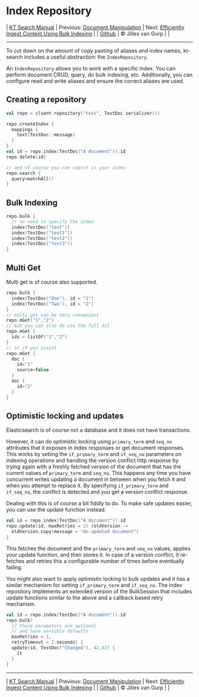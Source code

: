 # Index Repository 

| [KT Search Manual](README.md) | Previous: [Document Manipulation](DocumentManipulation.md) | Next: [Efficiently Ingest Content Using Bulk Indexing](BulkIndexing.md) |
| [Github](https://github.com/jillesvangurp/kt-search) | &copy; Jilles van Gurp |  |

---                

To cut down on the amount of copy pasting of aliases and index names, kt-search includes 
a useful abstraction: the `IndexRepository`.

An `IndexRepository` allows you to work with a specific index. You can perform document CRUD, query,
do bulk indexing, etc. Additionally, you can configure read and write aliases and ensure the correct
aliases are used.

## Creating a repository

```kotlin
val repo = client.repository("test", TestDoc.serializer())

repo.createIndex {
  mappings {
    text(TestDoc::message)
  }
}
val id = repo.index(TestDoc("A document")).id
repo.delete(id)

// and of course you can search in your index
repo.search {
  query=matchAll()
}
```

## Bulk Indexing

```kotlin
repo.bulk {
  // no need to specify the index
  index(TestDoc("test"))
  index(TestDoc("test1"))
  index(TestDoc("test2"))
  index(TestDoc("test3"))
}
```

## Multi Get

Multi get is of course also supported.

```kotlin
repo.bulk {
  index(TestDoc("One"), id = "1")
  index(TestDoc("Two"), id = "2")
}
// multi get can be very convenient
repo.mGet("1","2")
// but you can also do use the full dsl
repo.mGet {
  ids = listOf("1","2")
}
// or if you insist
repo.mGet {
  doc {
    id="1"
    source=false
  }
  doc {
    id="2"
  }
}
```

## Optimistic locking and updates

Elasticsearch is of course not a database and it does not have transactions.

However, it can do optimistic locking using `primary_term` and `seq_no` attributes that it exposes in 
index responses or get document responses. This works by setiing the `if_primary_term` and `if_seq_no` 
parameters on indexing operations and handling the version conflict http response by trying again with
a freshly fetched version of the document that has the current values of `primary_term` and `seq_no`. 
This happens any time you have concurrent writes updating a document in between when you fetch it 
and when you attempt to replace it. By specifying  `if_primary_term` and `if_seq_no`, the conflict is
detected and you get a version conflict response.

Dealing with this is of course a bit fiddly to do. To make safe updates
easier, you can use the update function instead.

```kotlin
val id = repo.index(TestDoc("A document")).id
repo.update(id, maxRetries = 2) {oldVersion ->
  oldVersion.copy(message = "An updated document")
}
```

This fetches the document and the `primary_term` and `seq_no` values, applies your update function, 
and then stores it. In case of a version conflict, it re-fetches and retries this a configurable 
number of times before eventually failing.
            
You might also want to apply optimistic locking to bulk updates and it has a similar mechanism for
setting `if_primary_term` and `if_seq_no`. The index repository implements an extended version of the
BulkSession that includes update functions similar to the above and a callback based retry mechanism.

```kotlin
val id = repo.index(TestDoc("A document")).id
repo.bulk(
  // these parameters are optional
  // and have sensible defaults
  maxRetries = 1,
  retryTimeout = 2.seconds) {
  update(id, TestDoc("Changed"), 42,42) {
    it
  }
}
```



---

| [KT Search Manual](README.md) | Previous: [Document Manipulation](DocumentManipulation.md) | Next: [Efficiently Ingest Content Using Bulk Indexing](BulkIndexing.md) |
| [Github](https://github.com/jillesvangurp/kt-search) | &copy; Jilles van Gurp |  |